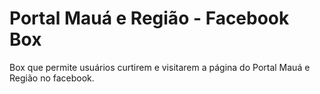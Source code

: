 # Portal Mauá e Região - Facebook Box

Box que permite usuários curtirem e visitarem a página do Portal Mauá e Região no facebook.
